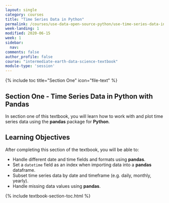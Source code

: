 ```yaml
---
layout: single
category: courses
title: "Time Series Data in Python"
permalink: /courses/use-data-open-source-python/use-time-series-data-in-python/
week-landing: 1
modified: 2020-06-15
week: 1
sidebar:
  nav:
comments: false
author_profile: false
course: "intermediate-earth-data-science-textbook"
module-type: 'session'
---
```


{% include toc title="Section One" icon="file-text" %}

<div class="notice--info" markdown="1">

## <i class="fa fa-ship" aria-hidden="true"></i> Section One - Time Series Data in Python with Pandas


In section one of this textbook, you will learn how to work with and plot time series data using the **pandas** package for **Python**. 


## <i class="fa fa-graduation-cap" aria-hidden="true"></i> Learning Objectives

After completing this section of the textbook, you will be able to:

* Handle different date and time fields and formats using **pandas**. 
* Set a `datetime` field as an index when importing data into a **pandas** dataframe. 
* Subset time series data by date and timeframe (e.g. daily, monthly, yearly).
* Handle missing data values using **pandas**.

</div>


{% include textbook-section-toc.html %}

